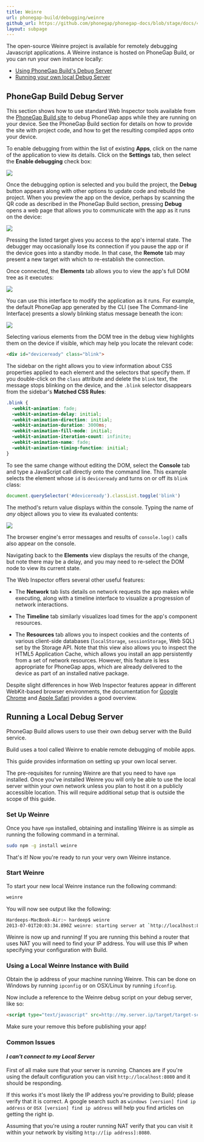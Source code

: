 ```yaml
---
title: Weinre
url: phonegap-build/debugging/weinre
github_url: https://github.com/phonegap/phonegap-docs/blob/stage/docs/4-phonegap-build/4-debugging/weinre.html.md
layout: subpage
---
```


The open-source Weinre project is available for remotely debugging Javascript applications. A Weinre instance is hosted on PhoneGap Build, or you can run your own instance locally:

- [Using PhoneGap Build's Debug Server](#phonegap-build-debug-server)
- [Running your own local Debug Server](#running-a-local-debug-server)

## PhoneGap Build Debug Server

This section shows how to use standard Web Inspector tools available from the <a href="https://build.phonegap.com" target="_blank">PhoneGap Build site</a> to debug PhoneGap apps while they are running on your device.  See the PhoneGap Build section for details on how to provide the site with project code, and how to get the resulting compiled apps onto your device.

To enable debugging from within the list of existing __Apps__, click on the name of the application to view its details. Click on the __Settings__ tab, then select the __Enable debugging__ check box:

![](/images/phonegap-build/pgbuild_dbg_select.png)

Once the debugging option is selected and you build the project, the __Debug__ button appears along with other options to update code and rebuild the project. When you preview the app on the device, perhaps by scanning the QR code as described in the PhoneGap Build section, pressing __Debug__ opens a web page that allows you to communicate with the app as it runs on the device:

![](/images/phonegap-build/pgbuild_dbg_remote.png)

Pressing the listed target gives you access to the app's internal state.  The debugger may occasionally lose its connection if you pause the app or if the device goes into a standby mode. In that case, the __Remote__ tab may present a new target with which to re-establish the connection.

Once connected, the __Elements__ tab allows you to view the app's full DOM tree as it executes:

![](/images/phonegap-build/pgbuild_dbg_elements.png)

You can use this interface to modify the application as it runs. For example, the default PhoneGap app generated by the CLI (see The Command-line Interface) presents a slowly blinking status message beneath the icon:

![](/images/phonegap-build/pgbuild_dbg_blink.png)

Selecting various elements from the DOM tree in the debug view highlights them on the device if visible, which may help you locate the relevant code:

```html
<div id="deviceready" class="blink">
```

The sidebar on the right allows you to view information about CSS properties applied to each element and the selectors that specify them.  If you double-click on the `class` attribute and delete the `blink` text, the message stops blinking on the device, and the `.blink` selector disappears from the sidebar's __Matched CSS Rules__:

```css
.blink {
  -webkit-animation: fade;
  -webkit-animation-delay: initial;
  -webkit-animation-direction: initial;
  -webkit-animation-duration: 3000ms;
  -webkit-animation-fill-mode: initial;
  -webkit-animation-iteration-count: infinite;
  -webkit-animation-name: fade;
  -webkit-animation-timing-function: initial;
}
```

To see the same change without editing the DOM, select the __Console__ tab and type a JavaScript call directly onto the command line. This example selects the element whose `id` is `deviceready` and turns on or off its `blink` class:

```js
document.querySelector('#deviceready').classList.toggle('blink')
```

The method's return value displays within the console. Typing the name of _any_ object allows you to view its evaluated contents:

![](/images/phonegap-build/pgbuild_dbg_toggle.png)

The browser engine's error messages and results of `console.log()` calls also appear on the console.

Navigating back to the __Elements__ view displays the results of the change, but note there may be a delay, and you may need to re-select the DOM node to view its current state.

The Web Inspector offers several other useful features:

- The __Network__ tab lists details on network requests the app makes while executing, along with a timeline interface to visualize a progression of network interactions.

- The __Timeline__ tab similarly visualizes load times for the app's component resources.

- The __Resources__ tab allows you to inspect cookies and the contents of various client-side databases (`localStorage`, `sessionStorage`, Web SQL) set by the Storage API.  Note that this view also allows you to inspect the HTML5 Application Cache, which allows you install an app persistently from a set of network resources. However, this feature is less appropriate for PhoneGap apps, which are already delivered to the device as part of an installed native package.

Despite slight differences in how Web Inspector features appear in different WebKit-based browser environments, the documentation for <a href="https://developers.google.com/chrome-developer-tools/" target="_blank">Google Chrome</a>
and <a href="https://developer.apple.com/library/safari/documentation/AppleApplications/Conceptual/Safari_Developer_Guide/Introduction/Introduction.html" target="_blank">Apple Safari</a> provides a good overview.

## Running a Local Debug Server

PhoneGap Build allows users to use their own debug server with the Build service.

Build uses a tool called Weinre to enable remote debugging of mobile apps.

This guide provides information on setting up your own local server.

The pre-requisites for running Weinre are that you need to have `npm` installed. Once you've installed Weinre you will only be able to use the local server within your own network unless you plan to host it on a publicly accessible location. This will require additional setup that is outside the scope of this guide.

### Set Up Weinre

Once you have `npm` installed, obtaining and installing Weinre is as simple as running the following command in a terminal.

```sh
sudo npm -g install weinre
```

That's it! Now you're ready to run your very own Weinre instance.

### Start Weinre

To start your new local Weinre instance run the following command:

```sh
weinre
```

You will now see output like the following:

```sh
Hardeeps-MacBook-Air:~ hardeep$ weinre
2013-07-01T20:03:34.890Z weinre: starting server at `http://localhost:8080`
```

Weinre is now up and running! If you are running this behind a router that uses NAT you will need to find your IP address. You will use this IP when specifying your configuration with Build.

### Using a Local Weinre Instance with Build

Obtain the ip address of your machine running Weinre. This can be done on Windows by running `ipconfig` or on OSX/Linux by running `ifconfig`.

Now include a reference to the Weinre debug script on your debug server, like so:

```html
<script type="text/javascript" src=http://my.server.ip/target/target-script-min.js#some_unique_key"></script>
```

<div class="alert-info">Make sure your remove this before publishing your app!</div>

### Common Issues

#### *I can't connect to my Local Server*

First of all make sure that your server is running. Chances are if you're using the default configuration you can visit `http://localhost:8080` and it should be responding.

If this works it's most likely the IP address you're providing to Build; please verify that it is correct. A google search such as `windows [version] find ip address` or `OSX [version] find ip address` will help you find articles on getting the right ip.

Assuming that you're using a router running NAT verify that you can visit it within your network by visiting `http://[ip address]:8080`.

